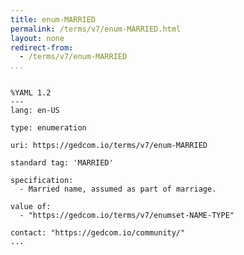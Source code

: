 ```yaml
---
title: enum-MARRIED
permalink: /terms/v7/enum-MARRIED.html
layout: none
redirect-from:
  - /terms/v7/enum-MARRIED
...
```


```

%YAML 1.2
---
lang: en-US

type: enumeration

uri: https://gedcom.io/terms/v7/enum-MARRIED

standard tag: 'MARRIED'

specification:
  - Married name, assumed as part of marriage.

value of:
  - "https://gedcom.io/terms/v7/enumset-NAME-TYPE"

contact: "https://gedcom.io/community/"
...

```
